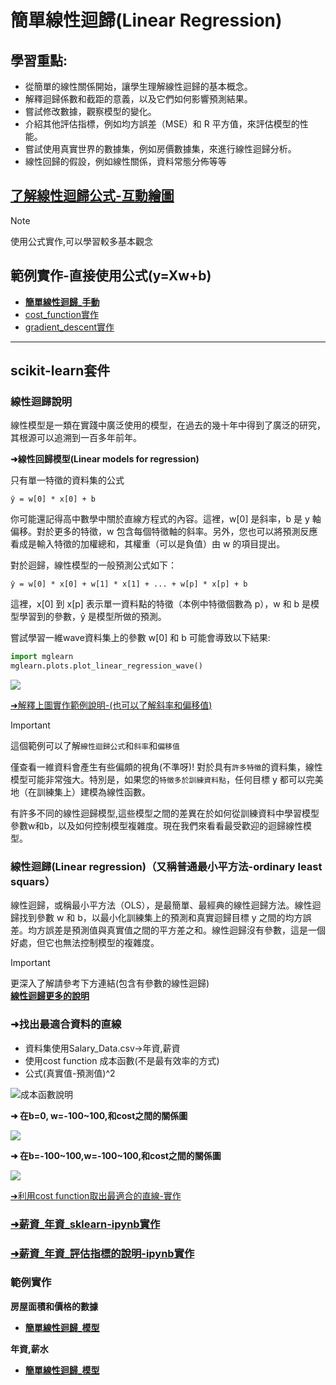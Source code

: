 # 簡單線性迴歸(Linear Regression)

## 學習重點:
- 從簡單的線性關係開始，讓學生理解線性迴歸的基本概念。
- 解釋迴歸係數和截距的意義，以及它們如何影響預測結果。
- 嘗試修改數據，觀察模型的變化。
- 介紹其他評估指標，例如均方誤差（MSE）和 R 平方值，來評估模型的性能。
- 嘗試使用真實世界的數據集，例如房價數據集，來進行線性迴歸分析。
- 線性回歸的假設，例如線性關係，資料常態分佈等等

## [了解線性迴歸公式-互動繪圖](./線性迴歸公式繪圖.ipynb)

> [!NOTE]
> 使用公式實作,可以學習較多基本觀念

## 範例實作-直接使用公式(y=Xw+b)
- [**簡單線性迴歸_手動**](./簡單線性迴歸_手動.md)
- [cost_function實作](./cost_function.ipynb)  
- [gradient_descent實作](./gradient_descent.ipynb)

---

## scikit-learn套件


### 線性迴歸說明
線性模型是一類在實踐中廣泛使用的模型，在過去的幾十年中得到了廣泛的研究，其根源可以追溯到一百多年前年。

**➜線性回歸模型(Linear models for regression)**

只有單一特徵的資料集的公式

```
ŷ = w[0] * x[0] + b
```

你可能還記得高中數學中關於直線方程式的內容。這裡，w[0] 是斜率，b 是 y 軸偏移。對於更多的特徵，w 包含每個特徵軸的斜率。另外，您也可以將預測反應看成是輸入特徵的加權總和，其權重（可以是負值）由 w 的項目提出。

對於迴歸，線性模型的一般預測公式如下：

```
ŷ = w[0] * x[0] + w[1] * x[1] + ... + w[p] * x[p] + b
```

這裡，x[0] 到 x[p] 表示單一資料點的特徵（本例中特徵個數為 p），w 和 b 是模型學習到的參數，ŷ 是模型所做的預測。

嘗試學習一維wave資料集上的參數 w[0] 和 b 可能會導致以下結果:

```python
import mglearn
mglearn.plots.plot_linear_regression_wave()
```

![](./images/pic8.png)


[➜解釋上圖實作範例說明-(也可以了解斜率和偏移值)](./simple_linear_regression.ipynb)

> [!IMPORTANT]
> 這個範例可以了解`線性迴歸公式`和`斜率`和`偏移值`

僅查看一維資料會產生有些偏頗的視角(不準呀)! 對於具有`許多特徵`的資料集，線性模型可能非常強大。特別是，如果您的`特徵多於訓練資料點`，任何目標 y 都可以完美地（在訓練集上）建模為線性函數。

有許多不同的線性迴歸模型,這些模型之間的差異在於如何從訓練資料中學習模型參數w和b，以及如何控制模型複雜度。現在我們來看看最受歡迎的迴歸線性模型。


### 線性迴歸(Linear regression)（又稱普通最小平方法-ordinary least squars）

線性迴歸，或稱最小平方法（OLS），是最簡單、最經典的線性迴歸方法。線性迴歸找到參數 w 和 b，以最小化訓練集上的預測和真實迴歸目標 y 之間的均方誤差。均方誤差是預測值與真實值之間的平方差之和。線性迴歸沒有參數，這是一個好處，但它也無法控制模型的複雜度。

> [!IMPORTANT]
> 更深入了解請參考下方連結(包含有參數的線性迴歸)  
> [**線性迴歸更多的說明**](./mglearn說明.ipynb)



### ➜找出最適合資料的直線  
- 資料集使用Salary_Data.csv->年資,薪資
- 使用cost function 成本函數(不是最有效率的方式)
- 公式(真實值-預測值)^2

![成本函數說明](./images/pic2.png)

**➜ 在b=0, w=-100\~100,和cost之間的關係圖**

![](./images/pic3.png)

**➜ 在b=-100\~100,w=-100\~100,和cost之間的關係圖**

![](./images/pic4.png)

[➜利用cost function取出最適合的直線-實作](./cost_function.ipynb)

### [➜薪資_年資_sklearn-ipynb實作](./sklearn_薪資_年資.ipynb)

### [➜薪資_年資_評估指標的說明-ipynb實作](./model_evaluation_薪資_年資.ipynb)

### 範例實作
**房屋面積和價格的數據**

- [**簡單線性迴歸_模型**](./sklearn實作1.ipynb)

**年資,薪水**

- [**簡單線性迴歸_模型**](./sklearn薪資_年資.ipynb)
